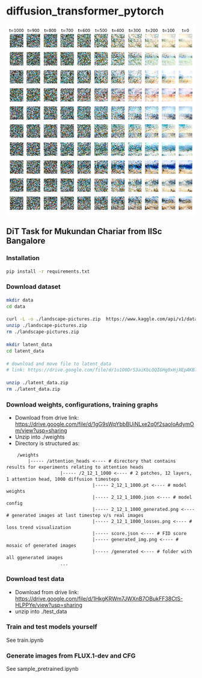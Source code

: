 # diffusion_transformer_pytorch

![DDPM visualization](./generated.png)

## DiT Task for Mukundan Chariar from IISc Bangalore

### Installation

```bash
pip install -r requirements.txt
```

### Download dataset

```bash
mkdir data
cd data

curl -L -o ./landscape-pictures.zip  https://www.kaggle.com/api/v1/datasets/download/arnaud58/landscape-pictures
unzip ./landscape-pictures.zip
rm ./landscape-pictures.zip

mkdir latent_data
cd latent_data

# download and move file to latent_data
# link: https://drive.google.com/file/d/1u1O0DrS3aiKbLQQIGHg0xHjXEpAKBlgs/view?usp=sharing

unzip ./latent_data.zip
rm ./latent_data.zip
```

### Download weights, configurations, training graphs

- Download from drive link: https://drive.google.com/file/d/1gG9sWpYbbBUiNLxe2q0f2saoIoAdymOm/view?usp=sharing
- Unzip into ./weights
- Directory is structured as:
```
    /weights
        |----- /attention_heads <---- # directory that contains results for experiments relating to attention heads
                    |----- /2_12_1_1000 <---- # 2 patches, 12 layers, 1 attention head, 1000 diffusion timesteps
                                |----- 2_12_1_1000.pt <---- # model weights
                                |----- 2_12_1_1000.json <---- # model config
                                |----- 2_12_1_1000_generated.png <---- # generated images at last timestep v/s real images
                                |----- 2_12_1_1000_losses.png <---- # loss trend visualization
                                |----- score.json <---- # FID score
                                |----- generated_img.png <---- # mosaic of generated images
                                |----- /generated <---- # folder with all ggenerated images
                    ...
```

### Download test data

- Download from drive link: https://drive.google.com/file/d/1HkgKRWm7JWXnB7OBukFF38CtS-HLPPYe/view?usp=sharing
- unzip into ./test_data

### Train and test models yourself

See train.ipynb

### Generate images from FLUX.1-dev and CFG

See sample_pretrained.ipynb

